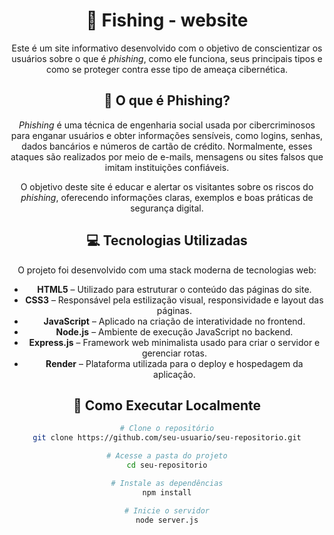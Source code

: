 <div align="center">

# 🎣 Fishing - website

Este é um site informativo desenvolvido com o objetivo de conscientizar os usuários sobre o que é *phishing*, como ele funciona, seus principais tipos e como se proteger contra esse tipo de ameaça cibernética.

## 🧠 O que é Phishing?

*Phishing* é uma técnica de engenharia social usada por cibercriminosos para enganar usuários e obter informações sensíveis, como logins, senhas, dados bancários e números de cartão de crédito. Normalmente, esses ataques são realizados por meio de e-mails, mensagens ou sites falsos que imitam instituições confiáveis.

O objetivo deste site é educar e alertar os visitantes sobre os riscos do *phishing*, oferecendo informações claras, exemplos e boas práticas de segurança digital.

## 💻 Tecnologias Utilizadas

O projeto foi desenvolvido com uma stack moderna de tecnologias web:

- **HTML5** – Utilizado para estruturar o conteúdo das páginas do site.
- **CSS3** – Responsável pela estilização visual, responsividade e layout das páginas.
- **JavaScript** – Aplicado na criação de interatividade no frontend.
- **Node.js** – Ambiente de execução JavaScript no backend.
- **Express.js** – Framework web minimalista usado para criar o servidor e gerenciar rotas.
- **Render** – Plataforma utilizada para o deploy e hospedagem da aplicação.

## 🚀 Como Executar Localmente

```bash
# Clone o repositório
git clone https://github.com/seu-usuario/seu-repositorio.git
```
```bash
# Acesse a pasta do projeto
cd seu-repositorio
```
```bash
# Instale as dependências
npm install
```
```bash
# Inicie o servidor
node server.js
```

</div>
